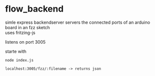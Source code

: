 # flow_backend

simle express backendserver 
servers the connected ports of an arduino board in an fzz sketch  
uses fritzing-js  

listens on port 3005 

starte with
```
node index.js
```

```
localhost:3005/fzz/:filename -> returns json
```

